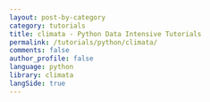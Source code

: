 ```yaml
---
layout: post-by-category
category: tutorials
title: climata - Python Data Intensive Tutorials
permalink: /tutorials/python/climata/
comments: false
author_profile: false
language: python
library: climata
langSide: true
---
```


